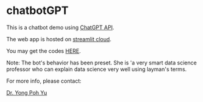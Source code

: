# chatbotGPT

This is a chatbot demo using [ChatGPT API](https://platform.openai.com/docs/guides/chat). 
        
The web app is hosted on [streamlit cloud](https://streamlit.io/cloud). 
        
You may get the codes [HERE](https://github.com/richieyuyongpoh/sentimentalAnalysis). 

Note: The bot's behavior has been preset. She is 'a very smart data science professor who can explain data science very well using layman's terms.

For more info, please contact:

<a href='https://www.linkedin.com/in/yong-poh-yu/'>Dr. Yong Poh Yu </a>
